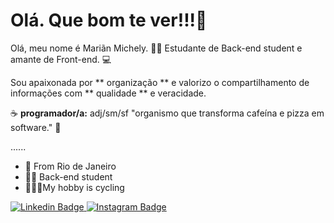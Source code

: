 # Olá. Que bom te ver!!!👋

Olá, meu nome é Mariãn Michely. 👩‍💻
Estudante de Back-end student e amante de Front-end. 💻

  Sou apaixonada por ** organização ** e valorizo o compartilhamento de informações com ** qualidade ** e veracidade.

☕️ **programador/a:** adj/sm/sf
"organismo que transforma cafeína 
e pizza em software." 🍕

......

-  📍 From Rio de Janeiro
- 👩‍💻 Back-end student
-  🚴🏻‍♀️My hobby is cycling

[
![Linkedin Badge](https://img.shields.io/badge/-Linkedin-blue?style=flat-square&logo=Linkedin&logoColor=white&link=https://www.linkedin.com/in/mari%C3%A3n-do-carmo-9b14b41b0/)
 ](https://www.linkedin.com/in/mari%C3%A3n-do-carmo-9b14b41b0/) [![Instagram Badge](https://img.shields.io/badge/-Instagram-violet?style=flat-square&logo=instagram&logoColor=white&link=https://www.instagram.com/michelylimadocarmo/)
](https://www.instagram.com/michelylimadocarmo/)

